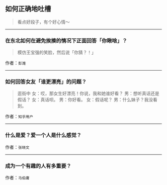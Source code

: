 ## 如何正确地吐槽

> 看点好段子，有个好心情～


 
---

### 在东北如何在避免挨揍的情况下正面回答「你瞅啥」？

> 模仿王宝强的笑脸，然后说「你猜？！」


作者：`彭潍`

---

### 如何回答女友「谁更漂亮」的问题？

> 逛街中
> 女：哎，那女生好漂亮！你说，我和她谁好看？
> 男：想听真话还是假话？
> 女：真话呗。
> 男：你好看。
> 女：假话呢？
> 男：什么妹子？我没看到。


作者：`知乎用户`

---

### 什么是爱？爱一个人是什么感觉？

> 


作者：`张晓文`

---

### 成为一个有趣的人有多重要？

> 


作者：`马伯庸`